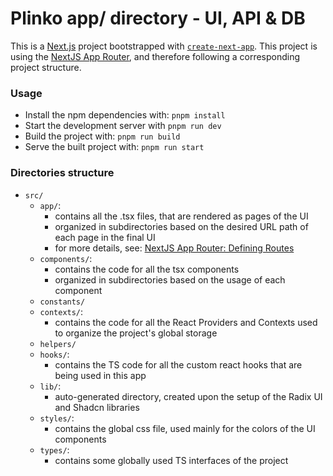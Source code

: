 # Plinko app/ directory - UI, API & DB

This is a [Next.js](https://nextjs.org/) project bootstrapped with [`create-next-app`](https://github.com/vercel/next.js/tree/canary/packages/create-next-app).
This project is using the [NextJS App Router](https://nextjs.org/docs/app), and therefore following a corresponding project structure.

### Usage

- Install the npm dependencies with: `pnpm install`
- Start the development server with `pnpm run dev`
- Build the project with: `pnpm run build`
- Serve the built project with: `pnpm run start`

### Directories structure

- `src/`
  - `app/`:
    - contains all the .tsx files, that are rendered as pages of the UI
    - organized in subdirectories based on the desired URL path of each page in the final UI
    - for more details, see: [NextJS App Router: Defining Routes](https://nextjs.org/docs/app/building-your-application/routing/defining-routes)
  - `components/`:
    - contains the code for all the tsx components
    - organized in subdirectories based on the usage of each component
  - `constants/`
  - `contexts/`:
    - contains the code for all the React Providers and Contexts used to organize the project's global storage
  - `helpers/`
  - `hooks/`:
    - contains the TS code for all the custom react hooks that are being used in this app
  - `lib/`:
    - auto-generated directory, created upon the setup of the Radix UI and Shadcn libraries
  - `styles/`:
    - contains the global css file, used mainly for the colors of the UI components
  - `types/`:
    - contains some globally used TS interfaces of the project
